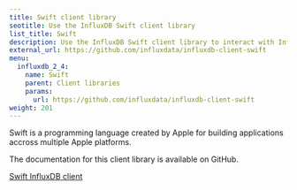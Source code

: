 ```yaml
---
title: Swift client library
seotitle: Use the InfluxDB Swift client library
list_title: Swift
description: Use the InfluxDB Swift client library to interact with InfluxDB.
external_url: https://github.com/influxdata/influxdb-client-swift
menu:
  influxdb_2_4:
    name: Swift
    parent: Client libraries
    params:
      url: https://github.com/influxdata/influxdb-client-swift
weight: 201
---
```


Swift is a programming language created by Apple for building applications accross multiple Apple platforms.

The documentation for this client library is available on GitHub.  

<a href="https://github.com/influxdata/influxdb-client-swift" target="_blank" class="btn github">Swift InfluxDB client</a>